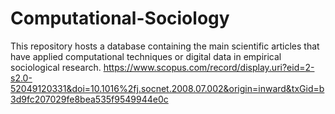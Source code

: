 # Computational-Sociology
This repository hosts a database containing the main scientific articles that have applied computational techniques or digital data in empirical sociological research.
https://www.scopus.com/record/display.uri?eid=2-s2.0-52049120331&doi=10.1016%2fj.socnet.2008.07.002&origin=inward&txGid=b3d9fc207029fe8bea535f9549944e0c

